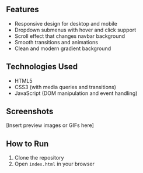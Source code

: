 ## Features
- Responsive design for desktop and mobile
- Dropdown submenus with hover and click support
- Scroll effect that changes navbar background
- Smooth transitions and animations
- Clean and modern gradient background

## Technologies Used
- HTML5
- CSS3 (with media queries and transitions)
- JavaScript (DOM manipulation and event handling)

## Screenshots
[Insert preview images or GIFs here]

## How to Run
1. Clone the repository
2. Open `index.html` in your browser
